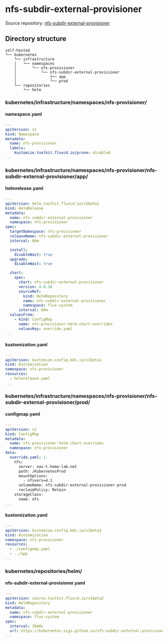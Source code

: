 # nfs-subdir-external-provisioner

Source repository: [nfs-subdir-external-provisioner](https://github.com/kubernetes-sigs/nfs-subdir-external-provisioner/)

## Directory structure
```text
self-hosted
└── kubernetes
    └── infrastructure
    │   └── namespaces
    │       └── nfs-provisioner
    │           └── nfs-subdir-external-provisioner
    │               ├── app
    │               └── prod
    └── repositories
        └── helm
```

### kubernetes/infrastructure/namespaces/nfs-provisioner/

#### namespace.yaml
```yaml
---
apiVersion: v1
kind: Namespace
metadata:
  name: nfs-provisioner
  labels:
    kustomize.toolkit.fluxcd.io/prune: disabled
...
```

### kubernetes/infrastructure/namespaces/nfs-provisioner/nfs-subdir-external-provisioner/app/

#### helmrelease.yaml
```yaml
---
apiVersion: helm.toolkit.fluxcd.io/v2beta1
kind: HelmRelease
metadata:
  name: nfs-subdir-external-provisioner
  namespace: nfs-provisioner
spec:
  targetNamespace: nfs-provisioner
  releaseName: nfs-subdir-external-provisioner
  interval: 60m

  install:
    disableWait: true
  upgrade:
    disableWait: true

  chart:
    spec:
      chart: nfs-subdir-external-provisioner
      version: 4.0.18
      sourceRef:
        kind: HelmRepository
        name: nfs-subdir-external-provisioner
        namespace: flux-system
      interval: 60m
  valuesFrom:
    - kind: ConfigMap
      name: nfs-provisioner-helm-chart-overrides
      valuesKey: override.yaml
...
```

#### kustomization.yaml

```yaml
---
apiVersion: kustomize.config.k8s.io/v1beta1
kind: Kustomization
namespace: nfs-provisioner
resources:
  - helmrelease.yaml
...
```

### kubernetes/infrastructure/namespaces/nfs-provisioner/nfs-subdir-external-provisioner/prod/

#### configmap.yaml

```yaml
---
apiVersion: v1
kind: ConfigMap
metadata:
  name: nfs-provisioner-helm-chart-overrides
  namespace: nfs-provisioner
data:
  override.yaml: |-
    nfs:
      server: nas-t.home-lab.net
      path: /KubernetesProd
      mountOptions:
        - nfsvers=4.1
      volumeName: nfs-subdir-external-provisioner-prod
      reclaimPolicy: Retain
    storageClass:
      name: nfs
...
```

#### kustomization.yaml

```yaml
---
apiVersion: kustomize.config.k8s.io/v1beta1
kind: Kustomization
namespace: nfs-provisioner
resources:
  - ./configmap.yaml
  - ../app
...
```

### kubernetes/repositories/helm/

#### nfs-subdir-external-provisioner.yaml

```yaml
---
apiVersion: source.toolkit.fluxcd.io/v1beta2
kind: HelmRepository
metadata:
  name: nfs-subdir-external-provisioner
  namespace: flux-system
spec:
  interval: 30m0s
  url: https://kubernetes-sigs.github.io/nfs-subdir-external-provisioner/
...
```
